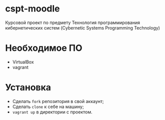 # cspt-moodle
Курсовой проект по предмету Технология программирования кибернетических систем (Cybernetic Systems Programming Technology)

# Необходимое ПО
* VirtualBox
* vagrant

# Установка
* Сделать `fork` репозитория в свой аккаунт;
* Сделать `clone` к себе на машину;
* `vagrant up` в директории с проектом.